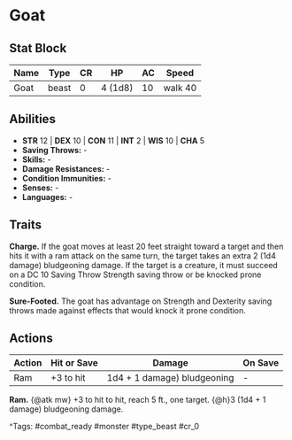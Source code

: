 # Goat

## Stat Block

| Name | Type | CR | HP | AC | Speed |
|------|------|----|----|----|-------|
| Goat | beast | 0 | 4 (1d8) | 10 | walk 40 |

## Abilities

- **STR** 12 | **DEX** 10 | **CON** 11 | **INT** 2 | **WIS** 10 | **CHA** 5
- **Saving Throws:** -  
- **Skills:** -  
- **Damage Resistances:** -  
- **Condition Immunities:** -  
- **Senses:** -  
- **Languages:** -

## Traits

**Charge.** If the goat moves at least 20 feet straight toward a target and then hits it with a ram attack on the same turn, the target takes an extra 2 (1d4 damage) bludgeoning damage. If the target is a creature, it must succeed on a DC 10 Saving Throw Strength saving throw or be knocked prone condition.

**Sure-Footed.** The goat has advantage on Strength and Dexterity saving throws made against effects that would knock it prone condition.


## Actions

| Action | Hit or Save | Damage | On Save |
|--------|--------------|--------|----------|
| Ram | +3 to hit | 1d4 + 1 damage) bludgeoning | - |

**Ram.** {@atk mw} +3 to hit to hit, reach 5 ft., one target. {@h}3 (1d4 + 1 damage) bludgeoning damage.


^Tags: #combat_ready #monster #type_beast #cr_0
